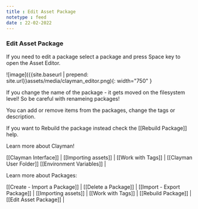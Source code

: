 ```yaml
---
title : Edit Asset Package
notetype : feed
date : 22-02-2022
---
```

### Edit Asset Package

If you need to edit a package select a package and press Space key to open the Asset Editor.

![image]({{site.baseurl | prepend: site.url}}assets/media/clayman_editor.png){: width="750" }

If you change the name of the package - it gets moved on the filesystem level! So be careful with renameing packages!

You can add or remove items from the packages, change the tags or description.

If you want to Rebuild the package instead check the  [[Rebuild Package]] help.



Learn more about Clayman!

[[Clayman Interface]] | 
[[Importing assets]] | 
[[Work with Tags]] | 
[[Clayman User Folder]]
[[Environment Variables]] |


Learn more about Packages:

[[Create - Import a Package]] | 
[[Delete a Package]] | 
[[Import - Export Package]] | 
[[Importing assets]] | 
[[Work with Tags]] | 
[[Rebuild Package]] | 
[[Edit Asset Package]] | 